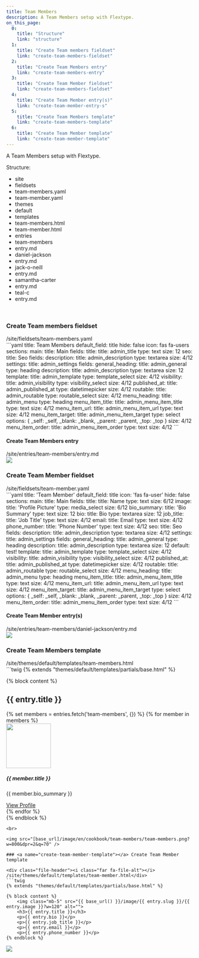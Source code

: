 ```yaml
---
title: Team Members
description: A Team Members setup with Flextype.
on_this_page:
  0:
    title: "Structure"
    link: "structure"
  1:
    title: "Create Team members fieldset"
    link: "create-team-members-fieldset"
  2:
    title: "Create Team Members entry"
    link: "create-team-members-entry"
  3:
    title: "Create Team Member fieldset"
    link: "create-team-members-fieldset"
  4:
    title: "Create Team Member entry(s)"
    link: "create-team-member-entry-s"
  5:
    title: "Create Team Members template"
    link: "create-team-members-template"
  6:
    title: "Create Team Member template"
    link: "create-team-member-template"
---
```


A Team Members setup with Flextype.<a name="structure"></a>

Structure:
<ul class="file-list">
    <li><i class="fas fa-folder"></i> site</li>
    <li class="file-list-level-2"><i class="fas fa-folder"></i> fieldsets</li>
    <li class="file-list-level-3"><i class="far fa-file-alt"></i> team-members.yaml</li>
    <li class="file-list-level-3"><i class="far fa-file-alt"></i> team-member.yaml</li>
    <li class="file-list-level-2"><i class="fas fa-folder"></i> themes</li>
    <li class="file-list-level-3"><i class="fas fa-folder"></i> default</li>
    <li class="file-list-level-4"><i class="fas fa-folder"></i> templates</li>
    <li class="file-list-level-5"><i class="far fa-file-alt"></i> team-members.html</li>
    <li class="file-list-level-5"><i class="far fa-file-alt"></i> team-member.html</li>
    <li class="file-list-level-2"><i class="fas fa-folder"></i> entries</li>
    <li class="file-list-level-3"><i class="fas fa-folder"></i> team-members</li>
    <li class="file-list-level-4"><i class="far fa-file-alt"></i> entry.md</li>
    <li class="file-list-level-4"><i class="fas fa-folder"></i> daniel-jackson</li>
    <li class="file-list-level-5"><i class="far fa-file-alt"></i> entry.md</li>
    <li class="file-list-level-4"><i class="fas fa-folder"></i> jack-o-neill</li>
    <li class="file-list-level-5"><i class="far fa-file-alt"></i> entry.md</li>
    <li class="file-list-level-4"><i class="fas fa-folder"></i> samantha-carter</li>
    <li class="file-list-level-5"><i class="far fa-file-alt"></i> entry.md</li>
    <li class="file-list-level-4"><i class="fas fa-folder"></i> teal-c</li>
    <li class="file-list-level-5"><i class="far fa-file-alt"></i> entry.md</li>
</ul>

<br>

### <a name="create-team-members-fieldset"></a> Create Team members fieldset

<div class="file-header"><i class="far fa-file-alt"></i> /site/fieldsets/team-members.yaml</div>
```yaml
title: Team Members
default_field: title
hide: false
icon: fas fa-users
sections:
  main:
    title: Main
    fields:
      title:
        title: admin_title
        type: text
        size: 12
  seo:
    title: Seo
    fields:
      description:
        title: admin_description
        type: textarea
        size: 4/12
  settings:
    title: admin_settings
    fields:
      general_heading:
        title: admin_general
        type: heading
      description:
        title: admin_description
        type: textarea
        size: 12
      template:
        title: admin_template
        type: template_select
        size: 4/12
      visibility:
        title: admin_visibility
        type: visibility_select
        size: 4/12
      published_at:
        title: admin_published_at
        type: datetimepicker
        size: 4/12
      routable:
        title: admin_routable
        type: routable_select
        size: 4/12
      menu_heading:
        title: admin_menu
        type: heading
      menu_item_title:
        title: admin_menu_item_title
        type: text
        size: 4/12
      menu_item_url:
        title: admin_menu_item_url
        type: text
        size: 4/12
      menu_item_target:
        title: admin_menu_item_target
        type: select
        options: { _self: _self, _blank: _blank, _parent: _parent, _top: _top }
        size: 4/12
      menu_item_order:
        title: admin_menu_item_order
        type: text
        size: 4/12
```

#### <a name="create-team-members-entry"></a> Create Team Members entry

<div class="file-list"><i class="far fa-file-alt"></i> /site/entries/team-members/entry.md</div>

<img src="[base_url]/image/en/cookbook/team-members/create-team-members.png?w=800&dpr=2&q=70" />

### <a name="create-team-member-fieldset"></a> Create Team Member fieldset

<div class="file-header"><i class="far fa-file-alt"></i> /site/fieldsets/team-member.yaml</div>
```yaml
title: 'Team Member'
default_field: title
icon: 'fas fa-user'
hide: false
sections:
  main:
    title: Main
    fields:
      title:
        title: Name
        type: text
        size: 6/12
      image:
        title: 'Profile Picture'
        type: media_select
        size: 6/12
      bio_summary:
        title: 'Bio Summary'
        type: text
        size: 12
      bio:
        title: Bio
        type: textarea
        size: 12
      job_title:
        title: 'Job Title'
        type: text
        size: 4/12
      email:
        title: Email
        type: text
        size: 4/12
      phone_number:
        title: 'Phone Number'
        type: text
        size: 4/12
  seo:
    title: Seo
    fields:
      description:
        title: admin_description
        type: textarea
        size: 4/12
  settings:
    title: admin_settings
    fields:
      general_heading:
        title: admin_general
        type: heading
      description:
        title: admin_description
        type: textarea
        size: 12
        default: test!
      template:
        title: admin_template
        type: template_select
        size: 4/12
      visibility:
        title: admin_visibility
        type: visibility_select
        size: 4/12
      published_at:
        title: admin_published_at
        type: datetimepicker
        size: 4/12
      routable:
        title: admin_routable
        type: routable_select
        size: 4/12
      menu_heading:
        title: admin_menu
        type: heading
      menu_item_title:
        title: admin_menu_item_title
        type: text
        size: 4/12
      menu_item_url:
        title: admin_menu_item_url
        type: text
        size: 4/12
      menu_item_target:
        title: admin_menu_item_target
        type: select
        options: { _self: _self, _blank: _blank, _parent: _parent, _top: _top }
        size: 4/12
      menu_item_order:
        title: admin_menu_item_order
        type: text
        size: 4/12
```

#### <a name="create-team-member-entry-s"></a> Create Team Member entry(s)

<div class="file-list"><i class="far fa-file-alt"></i> /site/entries/team-members/daniel-jackson/entry.md</div>

<img src="[base_url]/image/en/cookbook/team-members/create-team-member.png?w=800&dpr=2&q=70" />

### <a name="create-team-members-template"></a> Create Team Members template

<div class="file-header"><i class="far fa-file-alt"></i> /site/themes/default/templates/team-members.html</div>
```twig
{% extends "themes/default/templates/partials/base.html" %}

{% block content %}
    <h2 class="text-center mb-5">{{ entry.title }}</h2>
    <div class="row">
      {% set members = entries.fetch('team-members', {}) %}
      {% for member in members %}
          <div class="col-sm-3 text-center">
            <div class="card">
              <div class="card-body">
                <img class="rounded mb-3" width="120" src="{{ base_url() }}/image/{{ member.slug }}/{{ member.image }}?w=220" alt="">
                <h5 class="card-title">{{ member.title }}</h5>
                <p class="card-text">{{ member.bio_summary }}</p>
                <a href="{{ base_url() }}/{{ member.slug }}" class="btn btn-primary">View Profile</a>
              </div>
            </div>
          </div>
      {% endfor %}
    </div>
{% endblock %}

```
<br>

<img src="[base_url]/image/en/cookbook/team-members/team-members.png?w=800&dpr=2&q=70" />

### <a name="create-team-member-template"></a> Create Team Member template

<div class="file-header"><i class="far fa-file-alt"></i> /site/themes/default/templates/team-member.html</div>
```twig
{% extends "themes/default/templates/partials/base.html" %}

{% block content %}
    <img class="mb-5" src="{{ base_url() }}/image/{{ entry.slug }}/{{ entry.image }}?w=120" alt="">
    <h3>{{ entry.title }}</h3>
    <p>{{ entry.bio }}</p>
    <p>{{ entry.job_title }}</p>
    <p>{{ entry.email }}</p>
    <p>{{ entry.phone_number }}</p>
{% endblock %}

```

<img src="[base_url]/image/en/cookbook/team-members/team-member.png?w=800&dpr=2&q=70" />
